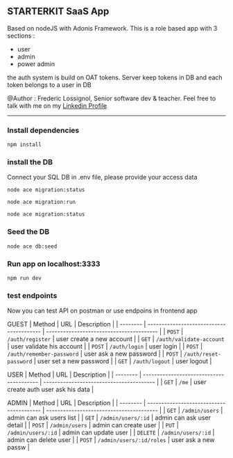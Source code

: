 ## STARTERKIT SaaS App
Based on nodeJS with Adonis Framework. 
This is a role based app with 3 sections : 
- user
- admin
- power admin

the auth system is build on OAT tokens. 
Server keep tokens in DB and each token belongs to a user in DB

@Author : Frederic Lossignol, Senior software dev & teacher.
Feel free to talk with me on my <a href="https://www.linkedin.com/in/flossignol/">Linkedin Profile</a>

------------------------

### Install dependencies
`npm install`
 
### install the DB
Connect your SQL DB
in .env file, please provide your access data

`node ace migration:status`

`node ace migration:run`

`node ace migration:status`

### Seed the DB
`node ace db:seed`

### Run app on localhost:3333
`npm run dev`

### test endpoints
Now you can test API on postman or use endpoins in frontend app

GUEST
| Method   | URL                                      | Description                              |
| -------- | ---------------------------------------- | ---------------------------------------- |
| `POST`    | `/auth/register`                        | user create a new account                |
| `GET`   | `/auth/validate-account`                  | user validate his account                |
| `POST`    | `/auth/login`                           | user login                               |
| `POST`  | `/auth/remember-password`                 | user ask a new password                  |
| `POST`   | `/auth/reset-password`                   | user set a new password                  |
| `GET`    | `/auth/logout`                           | user logout                              |

USER
| Method   | URL                                      | Description                              |
| -------- | ---------------------------------------- | ---------------------------------------- |
| `GET`    | `/me`                        | user create auth user ask his data                   |

ADMIN
| Method   | URL                                      | Description                              |
| -------- | ---------------------------------------- | ---------------------------------------- |
| `GET`    | `/admin/users`                           | admin can ask users list                 |
| `GET`    | `/admin/users/:id`                       | admin can ask user detail                |
| `POST`   | `/admin/users`                           | admin can create user                    |
| `PUT`    | `/admin/users/:id`                       | admin can update user                    |
| `DELETE` | `/admin/users/:id`                       | admin can delete user                    |
| `POST`   | `/admin/users/:id/roles`                 | user ask a new passw                     |
